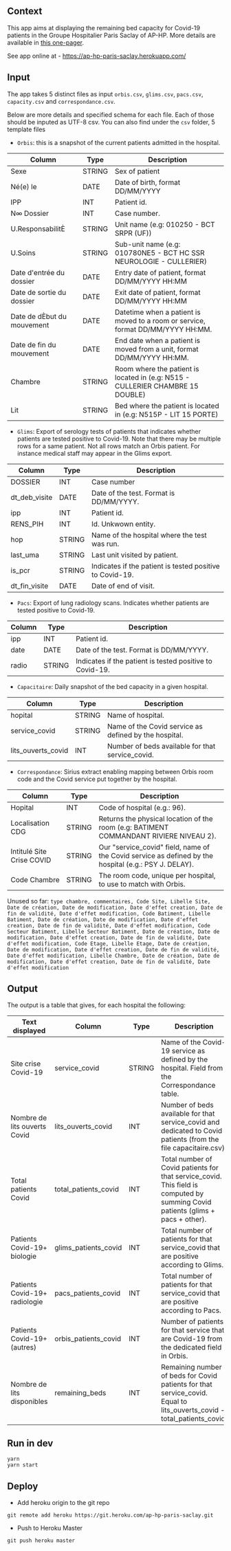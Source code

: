 ## Context 

This app aims at displaying the remaining bed capacity for Covid-19 patients in the Groupe Hospitalier Paris Saclay of AP-HP. More details are available in [this one-pager](https://docs.google.com/document/d/1sQ_swM_F5y89ie4gtzpCp83kPZfTcFir_y2GxO1ZG8o/edit).

See app online at - https://ap-hp-paris-saclay.herokuapp.com/

## Input

The app takes 5 distinct files as input `orbis.csv`, `glims.csv`, `pacs.csv`,  `capacity.csv` and `correspondance.csv`. 

Below are more details and specified schema for each file. Each of those should be inputed as UTF-8 csv. You can also find under the `csv` folder, 5 template files 

- `Orbis`: this is a snapshot of the current patients admitted in the hospital. 


Column|Type|Description
---|---|---
Sexe|STRING|Sex of patient
Né(e) le|DATE|Date of birth, format DD/MM/YYYY
IPP|INT|Patient id.
N∞ Dossier|INT|Case number. 
U.ResponsabilitÈ|STRING| Unit name (e.g: 010250 - BCT SRPR (UF))
U.Soins|STRING| Sub-unit name (e.g: 010780NE5 - BCT HC SSR NEUROLOGIE - CULLERIER)
Date d'entrée du dossier|DATE| Entry date of patient, format DD/MM/YYYY HH:MM
Date de sortie du dossier|DATE| Exit date of patient, format  DD/MM/YYYY HH:MM
Date de dÈbut du mouvement|DATE| Datetime when a patient is moved to a room or service, format  DD/MM/YYYY HH:MM.
Date de fin du mouvement|DATE|End date when a patient is moved from a unit, format  DD/MM/YYYY HH:MM.
Chambre|STRING|Room where the patient is located in (e.g: N515 - CULLERIER CHAMBRE 15 DOUBLE)
Lit|STRING|Bed where the patient is located in (e.g: N515P - LIT 15 PORTE)


- `Glims`: Export of serology tests of patients that indicates whether patients are tested positive to Covid-19. Note that there may be multiple rows for a same patient. Not all rows match an Orbis patient. For instance medical staff may appear in the Glims export. 


|Column|Type|Description|
|---|---|---|
|DOSSIER|INT|Case number|
|dt_deb_visite|DATE|Date of the test. Format is DD/MM/YYYY.|
|ipp|INT|Patient id.|
|RENS_PIH|INT|Id. Unkwown entity.|
|hop|STRING| Name of the hospital where the test was run.|
|last_uma|STRING|Last unit visited by patient.|
|is_pcr|STRING|Indicates if the patient is tested positive to Covid-19.|
|dt_fin_visite|DATE|Date of end of visit.|


- `Pacs`: Export of lung radiology scans. Indicates whether patients are tested positive to Covid-19.

Column|Type|Description
---|---|---
ipp|INT|Patient id. 
date|DATE|Date of the test. Format is DD/MM/YYYY.
radio|STRING|Indicates if the patient is tested positive to Covid-19. 

- `Capacitaire`: Daily snapshot of the bed capacity in a given hospital. 

Column|Type|Description
---|---|---
hopital|STRING|Name of hospital. 
service_covid|STRING|Name of the Covid service as defined by the hospital. 
lits_ouverts_covid|INT|Number of beds available for that service_covid. 


- `Correspondance`: Sirius extract enabling mapping between Orbis room code and the Covid service put together by the hospital. 

Column|Type|Description
---|---|---
Hopital|INT|Code of hospital (e.g.: 96). 
Localisation CDG|STRING|Returns the physical location of the room (e.g: BATIMENT COMMANDANT RIVIERE  NIVEAU 2).
Intitulé Site Crise COVID|STRING|Our "service_covid" field, name of the Covid service as defined by the hospital (e.g.: PSY J. DELAY).
Code Chambre|STRING|The room code, unique per hospital, to use to match with Orbis.

Unused so far: `type chambre, commentaires, Code Site, Libelle Site, Date de création, Date de modification, Date d'effet creation, Date de fin de validité, Date d'effet modification, Code Batiment, Libelle Batiment, Date de création, Date de modification, Date d'effet creation, Date de fin de validité, Date d'effet modification, Code Secteur Batiment, Libelle Secteur Batiment, Date de création, Date de modification, Date d'effet creation, Date de fin de validité, Date d'effet modification, Code Etage, Libelle Etage, Date de création, Date de modification, Date d'effet creation, Date de fin de validité, Date d'effet modification, Libelle Chambre, Date de création, Date de modification, Date d'effet creation, Date de fin de validité, Date d'effet modification`

## Output 

The output is a table that gives, for each hospital the following: 

Text displayed|Column|Type|Description
---|---|---|---
Site crise Covid-19|service_covid|STRING|Name of the Covid-19 service as defined by the hospital. Field from the Correspondance table. 
Nombre de lits ouverts Covid|lits_ouverts_covid|INT|Number of beds available for that service_covid and dedicated to Covid patients (from the file capacitaire.csv).
Total patients Covid|total_patients_covid|INT|Total number of Covid patients for that service_covid. This field is computed by summing Covid patients (glims + pacs + other).
Patients Covid-19+ biologie|glims_patients_covid|INT|Total number of patients for that service_covid that are positive according to Glims.
Patients Covid-19+ radiologie|pacs_patients_covid|INT|Total number of patients for that service_covid that are positive according to Pacs.
Patients Covid-19+ (autres)|orbis_patients_covid|INT|Number of patients for that service that are Covid-19 from the dedicated field in Orbis.
Nombre de lits disponibles|remaining_beds|INT|Remaining number of beds for Covid patients for that service_covid. Equal to lits_ouverts_covid - total_patients_covid. 


## Run in dev

```
yarn
yarn start
```

## Deploy

- Add heroku origin to the git repo 

```
git remote add heroku https://git.heroku.com/ap-hp-paris-saclay.git
```

- Push to Heroku Master

```
git push heroku master
```
